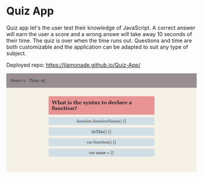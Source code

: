 # Quiz App

Quiz app let's the user test their knowledge of JavaScript. A correct answer will earn the user a score and a wrong answe will take away 10 seconds of their time. The quiz is over when the time runs out. Questions and time are both customizable and the application can be adapted to suit any type of subject.

Deployed repo: https://jlamonade.github.io/Quiz-App/

![](/assets/images/screenshot.png)